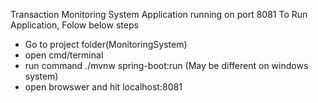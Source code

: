 Transaction Monitoring System
Application running on port 8081
To Run Application, Folow below steps
- Go to project folder(MonitoringSystem)
- open cmd/terminal
- run command ./mvnw spring-boot:run (May be different on windows system)
- open browswer and hit localhost:8081


